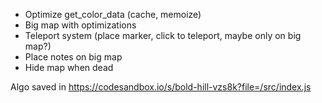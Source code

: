 - Optimize get_color_data (cache, memoize)
- Big map with optimizations
- Teleport system (place marker, click to teleport, maybe only on big map?)
- Place notes on big map
- Hide map when dead

Algo saved in
https://codesandbox.io/s/bold-hill-vzs8k?file=/src/index.js
